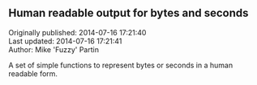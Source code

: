 ## Human readable output for bytes and seconds  
Originally published: 2014-07-16 17:21:40  
Last updated: 2014-07-16 17:21:41  
Author: Mike 'Fuzzy' Partin  
  
A set of simple functions to represent bytes or seconds in a human readable form.